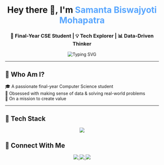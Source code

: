 <h1 align="center">Hey there 👋, I'm <span style="color:#58A6FF;">Samanta Biswajyoti Mohapatra</span></h1>
<h3 align="center">🚀 Final-Year CSE Student | 💡 Tech Explorer | 📊 Data-Driven Thinker</h3>

<p align="center">
  <img src="https://readme-typing-svg.herokuapp.com?font=Fira+Code&pause=1000&color=58A6FF&center=true&vCenter=true&width=550&lines=Final+Year+CSE+Student+👨‍💻;Aspiring+Data+Scientist+🔍;Full-Stack+Developer+In+Progress+💻;Building+Useful+Things+With+Code+🛠️;Consistency+%3E+Talent+🔥" alt="Typing SVG" />
</p>

---

## 🧠 Who Am I?

🎓 A passionate final-year Computer Science student  
💭 Obsessed with making sense of data & solving real-world problems    
🌱 On a mission to create value

---

## 🚀 Tech Stack

<p align="center">
  <img src="https://skillicons.dev/icons?i=python,java,js,nodejs,react,express,mongodb,mysql,html,css,tailwind,git,vscode&perline=8" />
</p>

## 🔗 Connect With Me

<p align="center">
  <a href="https://linkedin.com/in/mohapatrasamanta">
    <img src="https://img.shields.io/badge/LinkedIn-%230077B5.svg?&style=for-the-badge&logo=linkedin&logoColor=white" />
  </a>
  <a href="mailto:mohapatrasamanta25@gmail.com">
    <img src="https://img.shields.io/badge/Gmail-D14836?style=for-the-badge&logo=gmail&logoColor=white" />
  </a>
  <a href="https://github.com/Biswajyoti-08">
    <img src="https://img.shields.io/badge/GitHub-100000?style=for-the-badge&logo=github&logoColor=white" />
  </a>
</p>

